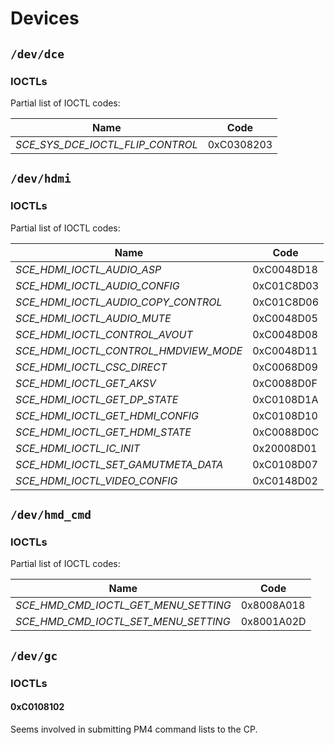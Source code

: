 # Devices

## `/dev/dce`

### IOCTLs

Partial list of IOCTL codes:

| Name                                   | Code       |
|----------------------------------------|------------|
| *SCE_SYS_DCE_IOCTL_FLIP_CONTROL*       | 0xC0308203 |


## `/dev/hdmi`

### IOCTLs

Partial list of IOCTL codes:

| Name                                   | Code       |
|----------------------------------------|------------|
| *SCE_HDMI_IOCTL_AUDIO_ASP*             | 0xC0048D18 |
| *SCE_HDMI_IOCTL_AUDIO_CONFIG*          | 0xC01C8D03 |
| *SCE_HDMI_IOCTL_AUDIO_COPY_CONTROL*    | 0xC01C8D06 |
| *SCE_HDMI_IOCTL_AUDIO_MUTE*            | 0xC0048D05 |
| *SCE_HDMI_IOCTL_CONTROL_AVOUT*         | 0xC0048D08 |
| *SCE_HDMI_IOCTL_CONTROL_HMDVIEW_MODE*  | 0xC0048D11 |
| *SCE_HDMI_IOCTL_CSC_DIRECT*            | 0xC0068D09 |
| *SCE_HDMI_IOCTL_GET_AKSV*              | 0xC0088D0F |
| *SCE_HDMI_IOCTL_GET_DP_STATE*          | 0xC0108D1A |
| *SCE_HDMI_IOCTL_GET_HDMI_CONFIG*       | 0xC0108D10 |
| *SCE_HDMI_IOCTL_GET_HDMI_STATE*        | 0xC0088D0C |
| *SCE_HDMI_IOCTL_IC_INIT*               | 0x20008D01 |
| *SCE_HDMI_IOCTL_SET_GAMUTMETA_DATA*    | 0xC0108D07 |
| *SCE_HDMI_IOCTL_VIDEO_CONFIG*          | 0xC0148D02 |


## `/dev/hmd_cmd`

### IOCTLs

Partial list of IOCTL codes:

| Name                                   | Code       |
|----------------------------------------|------------|
| *SCE_HMD_CMD_IOCTL_GET_MENU_SETTING*   | 0x8008A018 |
| *SCE_HMD_CMD_IOCTL_SET_MENU_SETTING*   | 0x8001A02D |


## `/dev/gc`

### IOCTLs

#### 0xC0108102

Seems involved in submitting PM4 command lists to the CP.
